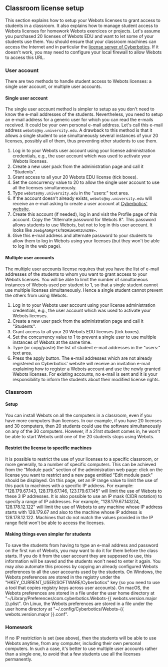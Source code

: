 ## Classroom license setup

This section explains how to setup your Webots licenses to grant access to students in a classroom.
It also explains how to manage student access to Webots licenses for homework Webots exercices or projects.
Let's assume you purchased 20 licenses of Webots EDU and want to let some of your students use them.
You should ensure that your classroom machines can access the Internet and in particular the [license server of Cyberbotics](https://www.cyberbotics.com/license).
If it doesn't work, you may need to configure your local firewall to allow Webots to access this URL.

### User account

There are two methods to handle student access to Webots licenses: a single user account, or multiple user accounts.

#### Single user account

The single user account method is simpler to setup as you don't need to know the e-mail addresses of the students.
Nevertheless, you need to setup an e-mail address for a generic user for which you can read the e-mails received.
It could be your own personal e-mail address.
Let's call this e-mail address `webots@my.university.edu`.
A drawback to this method is that it allows a single student to use simultaneously several instances of your 20 licenses, possibly all of them, thus preventing other students to use them.

1. Log in to your Webots user account using your license administration credentials, e.g., the user account which was used to activate your Webots licenses.
2. Create a new user pack from the administration page and call it "Students".
3. Grant access to all your 20 Webots EDU license (tick boxes).
4. Set the concurrency value to 20 to allow the single user account to use all the licenses simultaneously.
5. Type `webots@my.university.edu` in the "users:" text area.
6. If the account doesn't already exists, `webots@my.university.edu` will receive an e-mail asking to create a user account at [Cyberbotics' website](https://www.cyberbotics.com).
7. Create this account (if needed), log in and visit the Profile page of this account.
Copy the "Alternate password for Webots 8".
This password allows students to use Webots, but not to log in this user account.
It looks like `J6ebgAGRgFtkf8QHiWoHXIUnI98=`.
8. Give this e-mail address and alternate password to your students to allow them to log in Webots using your licenses (but they won't be able to log in the web page).

#### Multiple user accounts

The multiple user accounts license requires that you have the list of e-mail addresses of the students to whom you want to grant access to your Webots licenses.
You will be able to limit the number of simultaneous instances of Webots used per student to 1, so that a single student cannot use multiple licenses simultaneously.
Hence a single student cannot prevent the others from using Webots.

1. Log in to your Webots user account using your license administration credentials, e.g., the user account which was used to activate your Webots licenses.
2. Create a new user pack from the administration page and call it "Students".
3. Grant access to all your 20 Webots EDU licenses (tick boxes).
4. Set the concurrency value to 1 to prevent a single user to use multiple instances of Webots at the same time.
5. Type (or copy/paste) the list of student e-mail addresses in the "users:" text area.
6. Press the apply button.
The e-mail addresses which are not already registered on Cyberbotics' website will receive an invitation e-mail explaining how to register a Webots account and use the newly granted Webots licenses.
For existing accounts, no e-mail is sent and it is your responsibility to inform the students about their modified license rights.

### Classroom

#### Setup

You can install Webots on all the computers in a classroom, even if you have more computers than licenses.
In our example, if you have 20 licenses and 30 computers, then 20 students could use the software simultaneously on any of the 30 computers.
However, if a 21rst student comes in, he won't be able to start Webots until one of the 20 students stops using Webots.

#### Restrict the license to specific machines

It is possible to restrict the use of your licenses to a specific classroom, or more generally, to a number of specific computers.
This can be achieved from the "Module pack" section of the administration web page: click on the license you want to restrict and a new page entitled "Edit module pack" should be displayed.
On this page, set an IP range value to limit the use of this pack to machines with a specific IP address.
For example: "128.179.67.143, 128.179.67.146, 123.179.67.145" will limit the use of Webots to these 3 IP addresses.
It is also possible to use an IP mask (CIDR notation) to specify a range of IP addresses.
For example, "128.179.67.143/24, 128.178.12.122" will limit the use of Webots to any machine whose IP address starts with 128.179.67 and also to the machine whose IP address is 128.178.12.122.
Machines that do not match the values provided in the IP range field won't be able to access the licenses.

#### Making things even simpler for students

To save the students from having to type an e-mail address and password on the first run of Webots, you may want to do it for them before the class starts.
If you do it from the user account they are supposed to use, this information will be saved and the students won't need to enter it again.
You may also automate this process by copying an already configured Webots preferences to all the user accounts used by the students.
On Windows, the Webots preferences are stored in the registry under the "HKEY\_CURRENT\_USER/SOFTWARE/Cyberbotics" key (so you need to use a tool that copies registry keys across user accounts).
On macOS, the Webots preferences are stored in a file under the user home directory at "~/Library/Preferences/com.cyberbotics.Webots-{{ webots.version.major }}.plist".
On Linux, the Webots preferences are stored in a file under the user home directory at "~/.config/Cyberbotics/Webots-{{ webots.version.major }}.conf".

### Homework

If no IP restriction is set (see above), then the students will be able to use Webots anytime, from any computer, including their own personal computers.
In such a case, it's better to use multiple user accounts rather than a single one, to avoid that a few students use all the licenses permanently.
